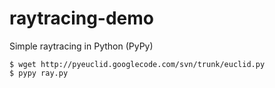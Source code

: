 raytracing-demo
===============

Simple raytracing in Python (PyPy)

    $ wget http://pyeuclid.googlecode.com/svn/trunk/euclid.py
    $ pypy ray.py
